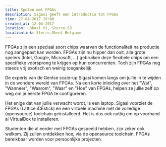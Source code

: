 ```yaml
---
title: Spelen met FPGAs
description: Sigasi geeft een introductie tot FPGAs
time: 27-04-2017 19:00
created_at: 12-04-2017
location: Lokaal V1, Sterre-S9
locationlink: Sterre,Ghent Belgium
---
```

FPGAs zijn een speciaal soort chips waarvan de functionaliteit na productie nog aangepast kan worden.
FPGAs zijn nu hipper dan ooit, alle grote spelers (Intel, Google, Microsoft, ...) gebruiken deze flexibele chips om een specifieke voorsprong te krijgen op hun concurrenten. Toch zijn FPGAs nog steeds vrij exotisch en weinig toegankelijk.

De experts van de Gentse scale-up Sigasi komen langs om jullie in te wijden in de wondere wereld van FPGAs. Na een korte inleiding over het "Wat", "Wanneer", "Waarom", "Waar" en "Hoe" van FPGAs, helpen ze jullie zelf op weg om je eerste FPGA te configureren.

Het enige dat van jullie verwacht wordt, is een laptop. Sigasi voorziet de FPGAs (Lattice iCEstick) en een virtuele machine met de volledige (opensource) toolchain geïnstalleerd. Het is dus ook nuttig om op voorhand al VirtualBox te installeren.

Studenten die al eerder met FPGAs gespeeld hebben, zijn zeker ook welkom. Zij zullen ontdekken hoe, via de opensource toolchain, FPGAs bereikbaar worden voor persoonlijke projecten.
